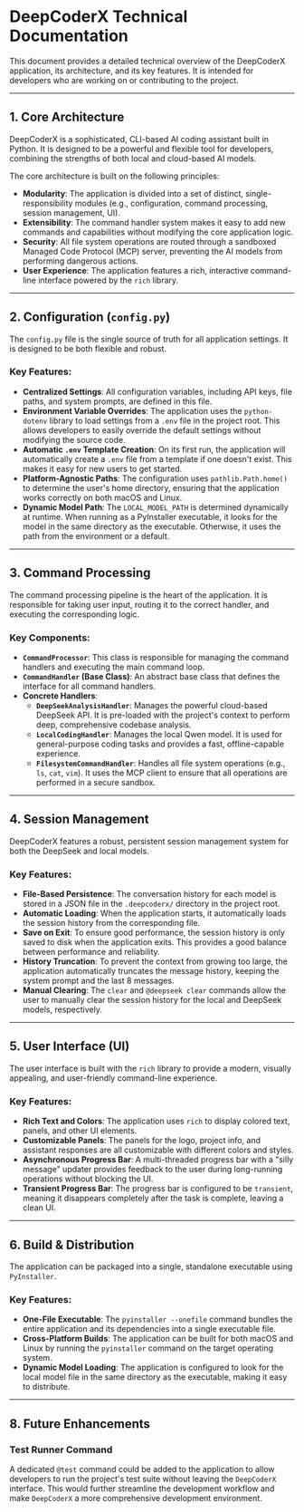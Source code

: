 # DeepCoderX Technical Documentation

This document provides a detailed technical overview of the DeepCoderX application, its architecture, and its key features. It is intended for developers who are working on or contributing to the project.

---

## 1. Core Architecture

DeepCoderX is a sophisticated, CLI-based AI coding assistant built in Python. It is designed to be a powerful and flexible tool for developers, combining the strengths of both local and cloud-based AI models.

The core architecture is built on the following principles:

*   **Modularity**: The application is divided into a set of distinct, single-responsibility modules (e.g., configuration, command processing, session management, UI).
*   **Extensibility**: The command handler system makes it easy to add new commands and capabilities without modifying the core application logic.
*   **Security**: All file system operations are routed through a sandboxed Managed Code Protocol (MCP) server, preventing the AI models from performing dangerous actions.
*   **User Experience**: The application features a rich, interactive command-line interface powered by the `rich` library.

---

## 2. Configuration (`config.py`)

The `config.py` file is the single source of truth for all application settings. It is designed to be both flexible and robust.

### Key Features:

*   **Centralized Settings**: All configuration variables, including API keys, file paths, and system prompts, are defined in this file.
*   **Environment Variable Overrides**: The application uses the `python-dotenv` library to load settings from a `.env` file in the project root. This allows developers to easily override the default settings without modifying the source code.
*   **Automatic `.env` Template Creation**: On its first run, the application will automatically create a `.env` file from a template if one doesn't exist. This makes it easy for new users to get started.
*   **Platform-Agnostic Paths**: The configuration uses `pathlib.Path.home()` to determine the user's home directory, ensuring that the application works correctly on both macOS and Linux.
*   **Dynamic Model Path**: The `LOCAL_MODEL_PATH` is determined dynamically at runtime. When running as a PyInstaller executable, it looks for the model in the same directory as the executable. Otherwise, it uses the path from the environment or a default.

---

## 3. Command Processing

The command processing pipeline is the heart of the application. It is responsible for taking user input, routing it to the correct handler, and executing the corresponding logic.

### Key Components:

*   **`CommandProcessor`**: This class is responsible for managing the command handlers and executing the main command loop.
*   **`CommandHandler` (Base Class)**: An abstract base class that defines the interface for all command handlers.
*   **Concrete Handlers**:
    *   **`DeepSeekAnalysisHandler`**: Manages the powerful cloud-based DeepSeek API. It is pre-loaded with the project's context to perform deep, comprehensive codebase analysis.
    *   **`LocalCodingHandler`**: Manages the local Qwen model. It is used for general-purpose coding tasks and provides a fast, offline-capable experience.
    *   **`FilesystemCommandHandler`**: Handles all file system operations (e.g., `ls`, `cat`, `vim`). It uses the MCP client to ensure that all operations are performed in a secure sandbox.

---

## 4. Session Management

DeepCoderX features a robust, persistent session management system for both the DeepSeek and local models.

### Key Features:

*   **File-Based Persistence**: The conversation history for each model is stored in a JSON file in the `.deepcoderx/` directory in the project root.
*   **Automatic Loading**: When the application starts, it automatically loads the session history from the corresponding file.
*   **Save on Exit**: To ensure good performance, the session history is only saved to disk when the application exits. This provides a good balance between performance and reliability.
*   **History Truncation**: To prevent the context from growing too large, the application automatically truncates the message history, keeping the system prompt and the last 8 messages.
*   **Manual Clearing**: The `clear` and `@deepseek clear` commands allow the user to manually clear the session history for the local and DeepSeek models, respectively.

---

## 5. User Interface (UI)

The user interface is built with the `rich` library to provide a modern, visually appealing, and user-friendly command-line experience.

### Key Features:

*   **Rich Text and Colors**: The application uses `rich` to display colored text, panels, and other UI elements.
*   **Customizable Panels**: The panels for the logo, project info, and assistant responses are all customizable with different colors and styles.
*   **Asynchronous Progress Bar**: A multi-threaded progress bar with a "silly message" updater provides feedback to the user during long-running operations without blocking the UI.
*   **Transient Progress Bar**: The progress bar is configured to be `transient`, meaning it disappears completely after the task is complete, leaving a clean UI.

---

## 6. Build & Distribution

The application can be packaged into a single, standalone executable using `PyInstaller`.

### Key Features:

*   **One-File Executable**: The `pyinstaller --onefile` command bundles the entire application and its dependencies into a single executable file.
*   **Cross-Platform Builds**: The application can be built for both macOS and Linux by running the `pyinstaller` command on the target operating system.
*   **Dynamic Model Loading**: The application is configured to look for the local model file in the same directory as the executable, making it easy to distribute.

---

## 8. Future Enhancements

### Test Runner Command

A dedicated `@test` command could be added to the application to allow developers to run the project's test suite without leaving the `DeepCoderX` interface. This would further streamline the development workflow and make `DeepCoderX` a more comprehensive development environment.
